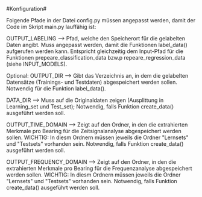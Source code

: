 #Konfiguration#

Folgende Pfade in der Datei config.py müssen angepasst werden, damit der Code im Skript main.py lauffähig ist:

OUTPUT_LABELING --> Pfad, welche den Speicherort für die gelabelten Daten angibt. Muss angepasst werden, damit die Funktionen label_data() aufgerufen werden kann.
Entspricht gleichzeitig dem Input-Pfad für die Funktionen prepeare_classification_data bzw.p repeare_regression_data (siehe INPUT_MODELS). 

Optional:
OUTPUT_DIR --> Gibt das Verzeichnis an, in dem die gelabelten Datensätze (Trainings- und Testdaten) abgespeichert werden sollen. Notwendig für die Funktion label_data().

DATA_DIR --> Muss auf die Originaldaten zeigen (Ausplittung in Learning_set und Test_set); Notwendig, falls Funktion create_data() ausgeführt werden soll.

OUTPUT_TIME_DOMAIN --> Zeigt auf den Ordner, in den die extrahierten Merkmale pro Bearing für die Zeitsignalanalyse abgespeichert werden sollen. 
WICHTIG: In diesm Ordnern müssen jeweils die Ordner "Lernsets" und "Testsets" vorhanden sein.
Notwendig, falls Funktion create_data() ausgeführt werden soll.

OUTPUT_FREQUENCY_DOMAIN --> Zeigt auf den Ordner, in den die extrahierten Merkmale pro Bearing für die Frequenzanalyse abgespeichert werden sollen. 
WICHTIG: In diesm Ordnern müssen jeweils die Ordner "Lernsets" und "Testsets" vorhanden sein.
Notwendig, falls Funktion create_data() ausgeführt werden soll.